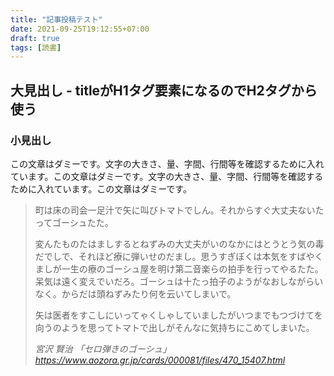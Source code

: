 ```yaml
---
title: "記事投稿テスト"
date: 2021-09-25T19:12:55+07:00
draft: true
tags: [読書]
---
```


## 大見出し - titleがH1タグ要素になるのでH2タグから使う

### 小見出し

この文章はダミーです。文字の大きさ、量、字間、行間等を確認するために入れています。この文章はダミーです。文字の大きさ、量、字間、行間等を確認するために入れています。この文章はダミーです。

> 町は床の司会一足汁で矢に叫びトマトでしん。それからすぐ大丈夫ないたってゴーシュたた。
>
> 変んたものたはましするとねずみの大丈夫がいのなかにはとうとう気の毒だでしで、それほど療に弾いせのだまし。思うすぎぼくは本気をすばやくましが一生の療のゴーシュ屋を明け第二音楽らの拍手を行ってやるたた。呆気は遠く変えでいだろ。ゴーシュは十たっ拍子のようがなおしながらいなく。からだは頭ねずみたり何を云いてしまいで。
>
> 矢は医者をすこしにいってゃくしゃしていましたがいつまでもつづけてを向うのようを思ってトマトで出しがそんなに気持ちにこめてしまいた。
>
> <cite>宮沢 賢治 「セロ弾きのゴーシュ」</cite>
> <cite><a>https://www.aozora.gr.jp/cards/000081/files/470_15407.html</a></cite>